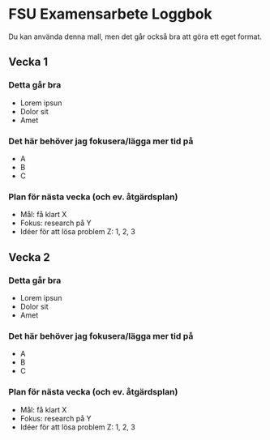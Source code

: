 # FSU Examensarbete Loggbok
Du kan använda denna mall, men det går också bra att göra ett eget format.

## Vecka 1
### Detta går bra
- Lorem ipsun
- Dolor sit
- Amet

### Det här behöver jag fokusera/lägga mer tid på
- A
- B
- C

### Plan för nästa vecka (och ev. åtgärdsplan)
- Mål: få klart X
- Fokus: research på Y
- Idéer för att lösa problem Z: 1, 2, 3

## Vecka 2
### Detta går bra
- Lorem ipsun
- Dolor sit
- Amet

### Det här behöver jag fokusera/lägga mer tid på
- A
- B
- C

### Plan för nästa vecka (och ev. åtgärdsplan)
- Mål: få klart X
- Fokus: research på Y
- Idéer för att lösa problem Z: 1, 2, 3
